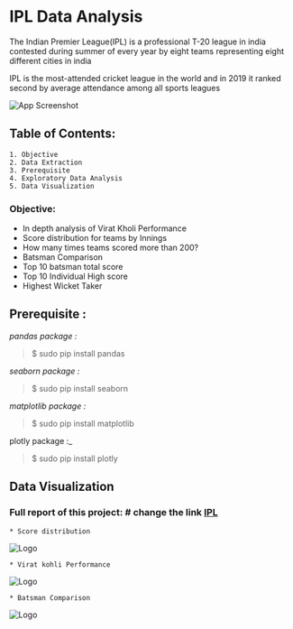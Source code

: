 # **IPL Data Analysis**

The Indian Premier League(IPL) is a professional T-20 league in india contested during summer of every year by eight teams representing eight different cities in india

IPL is the most-attended cricket league in the world and in 2019 it ranked second by average attendance among all sports leagues




![App Screenshot](https://www.google.co.in/url?sa=i&url=https%3A%2F%2Fwww.nicepng.com%2Fourpic%2Fu2w7t4e6r5q8q8u2_series-tournaments-cricket-indian-premier-league-ipl-logo%2F&psig=AOvVaw1B_idjdmvX9V39TEaZTZXf&ust=1667611286035000&source=images&cd=vfe&ved=0CA0QjRxqFwoTCPilnaWuk_sCFQAAAAAdAAAAABAJ)

## Table of Contents:

    1. Objective
    2. Data Extraction
    3. Prerequisite
    4. Exploratory Data Analysis
    5. Data Visualization


### Objective:

* In depth analysis of Virat Kholi Performance
* Score distribution for teams by Innings
* How many times teams scored more than 200?
* Batsman Comparison
* Top 10 batsman total score
* Top 10 Individual High score
* Highest Wicket Taker

## Prerequisite :
_pandas package :_

> $ sudo pip install pandas

_seaborn package :_

> $ sudo pip install seaborn

_matplotlib package :_

> $ sudo pip install matplotlib

plotly package :_

> $ sudo pip install plotly


## Data Visualization

### Full report of this project: # change the link [IPL]()

    * Score distribution
  ![Logo]()

    * Virat kohli Performance
  ![Logo]()

    * Batsman Comparison
  ![Logo]()
